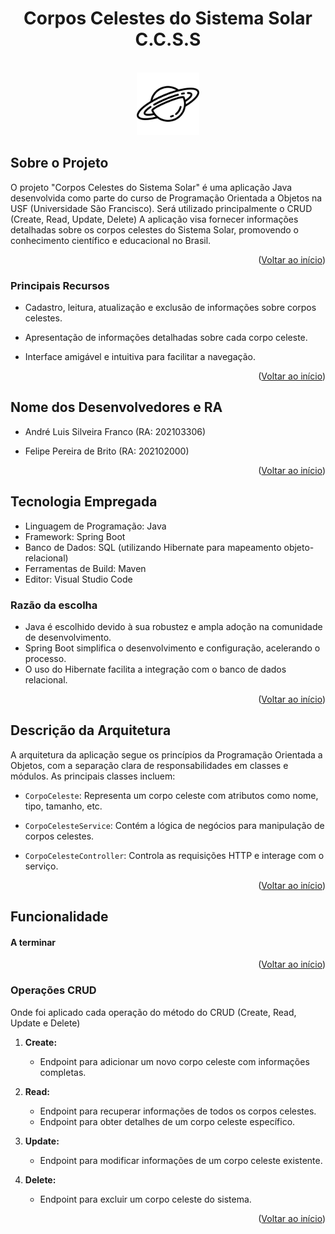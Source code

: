 <a name="readme-top"></a>
<div align="center">

# Corpos Celestes do Sistema Solar <br/> C.C.S.S

<br/>
      <img src="imagens/logo.jpg" alt="Logo" width="100" height="100">
  </a>
</div>
   
## Sobre o Projeto

O projeto "Corpos Celestes do Sistema Solar" é uma aplicação Java desenvolvida como parte do curso de Programação Orientada a Objetos na USF (Universidade São Francisco). Será utilizado principalmente o CRUD (Create, Read, Update, Delete)
A aplicação visa fornecer informações detalhadas sobre os corpos celestes do Sistema Solar, promovendo o conhecimento científico e educacional no Brasil.

<p align="right">(<a href="#readme-top">Voltar ao início</a>)</p>

### Principais Recursos

- Cadastro, leitura, atualização e exclusão de informações sobre corpos celestes.
- Apresentação de informações detalhadas sobre cada corpo celeste.
- Interface amigável e intuitiva para facilitar a navegação.

  <p align="right">(<a href="#readme-top">Voltar ao início</a>)</p>

## Nome dos Desenvolvedores e RA

- André Luis Silveira Franco (RA: 202103306)
- Felipe Pereira de Brito (RA: 202102000)

  <p align="right">(<a href="#readme-top">Voltar ao início</a>)</p>

## Tecnologia Empregada

- Linguagem de Programação: Java
- Framework: Spring Boot
- Banco de Dados: SQL (utilizando Hibernate para mapeamento objeto-relacional)
- Ferramentas de Build: Maven
- Editor: Visual Studio Code

### Razão da escolha
- Java é escolhido devido à sua robustez e ampla adoção na comunidade de desenvolvimento.
- Spring Boot simplifica o desenvolvimento e configuração, acelerando o processo.
- O uso do Hibernate facilita a integração com o banco de dados relacional.

<p align="right">(<a href="#readme-top">Voltar ao início</a>)</p>

## Descrição da Arquitetura

A arquitetura da aplicação segue os princípios da Programação Orientada a Objetos, com a separação clara de responsabilidades em classes e módulos. As principais classes incluem:
- `CorpoCeleste`: Representa um corpo celeste com atributos como nome, tipo, tamanho, etc.
- `CorpoCelesteService`: Contém a lógica de negócios para manipulação de corpos celestes.
- `CorpoCelesteController`: Controla as requisições HTTP e interage com o serviço.

  <p align="right">(<a href="#readme-top">Voltar ao início</a>)</p>

## Funcionalidade

#### A terminar

<p align="right">(<a href="#readme-top">Voltar ao início</a>)</p>

### Operações CRUD

Onde foi aplicado cada operação do método do CRUD (Create, Read, Update e Delete)

1. **Create:**
   - Endpoint para adicionar um novo corpo celeste com informações completas.

2. **Read:**
   - Endpoint para recuperar informações de todos os corpos celestes.
   - Endpoint para obter detalhes de um corpo celeste específico.

3. **Update:**
   - Endpoint para modificar informações de um corpo celeste existente.

4. **Delete:**
   - Endpoint para excluir um corpo celeste do sistema.
  
     <p align="right">(<a href="#readme-top">Voltar ao início</a>)</p>
